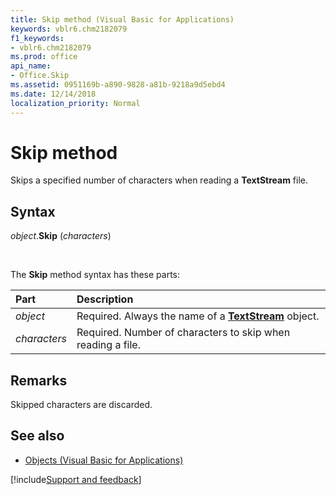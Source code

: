 ```yaml
---
title: Skip method (Visual Basic for Applications)
keywords: vblr6.chm2182079
f1_keywords:
- vblr6.chm2182079
ms.prod: office
api_name:
- Office.Skip
ms.assetid: 0951169b-a890-9828-a81b-9218a9d5ebd4
ms.date: 12/14/2018
localization_priority: Normal
---
```



# Skip method

Skips a specified number of characters when reading a **TextStream** file.

## Syntax

_object_.**Skip** (_characters_)

<br/>

The **Skip** method syntax has these parts:

|Part|Description|
|:-----|:-----|
| _object_|Required. Always the name of a **[TextStream](textstream-object.md)** object.|
| _characters_|Required. Number of characters to skip when reading a file.|

## Remarks

Skipped characters are discarded.

## See also

- [Objects (Visual Basic for Applications)](../objects-visual-basic-for-applications.md)

[!include[Support and feedback](~/includes/feedback-boilerplate.md)]